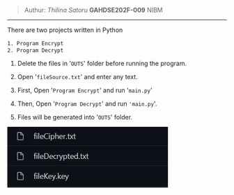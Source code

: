 
>Authur: _Thilina Satoru_  **GAHDSE202F-009** NIBM
***


There are two projects written in Python

	1. Program Encrypt
	2. Program Decrypt 

1. Delete the files in '`OUTS`' folder before running the program.
2. Open '`fileSource.txt`' and enter any text.

3. First, Open '`Program Encrypt`' and run '`main.py`'
4. Then, Open '`Program Decrypt`' and run `'main.py`'.

5. Files will be generated into '`OUTS`' folder.

![outs](https://github.com/ThilinaSatoru/NIBM-Software-Security/blob/d5543d051e6cb32f1bd10259226342c8801e645b/Program%20Encrypt/venv/outs.PNG?raw=true "OUTS folder")
